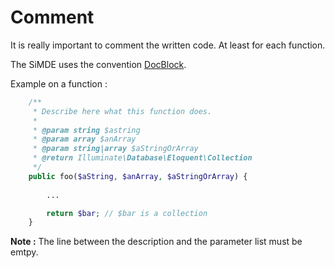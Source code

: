 # Comment

It is really important to comment the written code. At least for each function.

The SiMDE uses the convention [DocBlock](http://docs.phpdoc.org/guides/docblocks.html#anatomy-of-a-docblock).

Example on a function :

```php
    /**
     * Describe here what this function does.
     *
     * @param string $astring
     * @param array $anArray
     * @param string|array $aStringOrArray
     * @return Illuminate\Database\Eloquent\Collection
     */
    public foo($aString, $anArray, $aStringOrArray) {
        
        ...

        return $bar; // $bar is a collection
    } 
```
**Note :** The line between the description and the parameter list must be emtpy.